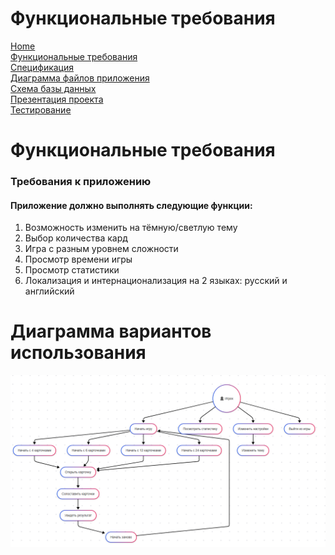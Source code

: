 # Функциональные требования

[Home](index.md)    
[Функциональные требования](functionalRequirements.md)  
[Спецификация](specification.md)  
[Диаграмма файлов приложения](filesSchema.md)   
[Схема базы данных](databaseSchema.md)          
[Презентация проекта](projectPresentation.md)         
[Тестирование](testing.md)                          

# Функциональные требования

### Требования к приложению

#### Приложение должно выполнять следующие функции:
1. Возможность изменить на тёмную/светлую тему
2. Выбор количества кард
3. Игра с разным уровнем сложности
4. Просмотр времени игры
5. Просмотр статистики
6. Локализация и интернационализация на 2 языках: русский и английский

# Диаграмма вариантов использования
![use_case](https://github.com/fpmi-pmvs2025/pmvs12b-lab8-capricorn/blob/doc/imgs/%D0%A1%D0%BD%D0%B8%D0%BC%D0%BE%D0%BA%20%D1%8D%D0%BA%D1%80%D0%B0%D0%BD%D0%B0%202025-04-12%20233541.png?raw=true)
